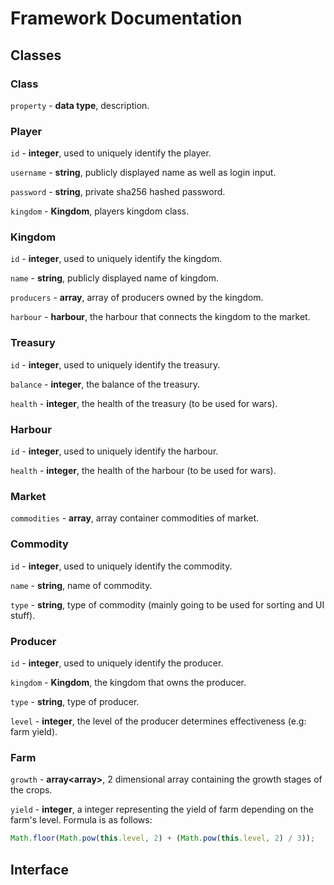 # Framework Documentation
## Classes
### Class
`property` - **data type**, description.
### Player
`id` - **integer**, used to uniquely identify the player.

`username` - **string**, publicly displayed name as well as login input.

`password` - **string**, private sha256 hashed password.

`kingdom` - **Kingdom**, players kingdom class.
### Kingdom
`id` - **integer**, used to uniquely identify the kingdom.

`name` - **string**, publicly displayed name of kingdom.

`producers` - **array<Producer>**, array of producers owned by the kingdom.

`harbour` - **harbour**, the harbour that connects the kingdom to the market.
### Treasury
`id` - **integer**, used to uniquely identify the treasury.

`balance` - **integer**, the balance of the treasury.

`health` - **integer**, the health of the treasury (to be used for wars).
### Harbour
`id` - **integer**, used to uniquely identify the harbour.

`health` - **integer**, the health of the harbour (to be used for wars).
### Market
`commodities` - **array<Commodity>**, array container commodities of market.
### Commodity
`id` - **integer**, used to uniquely identify the commodity.

`name` - **string**, name of commodity.

`type` - **string**, type of commodity (mainly going to be used for sorting and UI stuff).
### Producer
`id` - **integer**, used to uniquely identify the producer.

`kingdom` - **Kingdom**, the kingdom that owns the producer.

`type` - **string**, type of producer.

`level` - **integer**, the level of the producer determines effectiveness (e.g: farm yield).
### Farm
`growth` - **array<array<Integer>>**, 2 dimensional array containing the growth stages of the crops.

`yield` - **integer**, a integer representing the yield of farm depending on the farm's level. Formula is as follows:
```javascript
Math.floor(Math.pow(this.level, 2) + (Math.pow(this.level, 2) / 3));
```
## Interface
